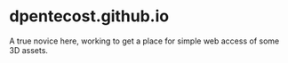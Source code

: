 # dpentecost.github.io

A true novice here, working to get a place for simple web access of some 3D assets.

